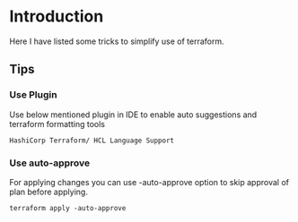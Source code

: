 # Introduction

Here I have listed some tricks to simplify use of terraform.

## Tips

### Use Plugin

Use below mentioned plugin in IDE to enable auto suggestions and terraform formatting tools

    HashiCorp Terraform/ HCL Language Support

### Use auto-approve

For applying changes you can use -auto-approve option to skip approval of plan before applying.

    terraform apply -auto-approve

